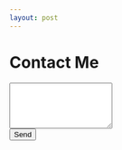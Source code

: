 ```yaml
---
layout: post
---
```


<h1>Contact Me</h1>

<form netlify name="contact" method="POST">
	<textarea name="message" rows="5"></textarea>
	<br>
	<input type="submit" value="Send" />
</form>
